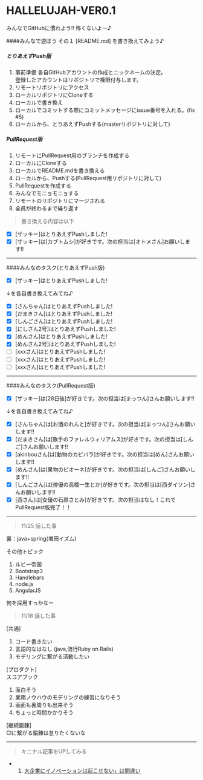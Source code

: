 HALLELUJAH-VER0.1
=================

みんなでGitHubに慣れよう!! 怖くないよー♪  

####みんなで遊ぼう その１ [README.md] を書き換えてみよう♪  

##### とりあえずPush版  
1. 事前準備 各自GitHubアカウントの作成とニックネームの決定。  
   登録したアカウントはリポジトリで権限付与します。  
1. リモートリポジトリにアクセス  
1. ローカルリポジトリにCloneする  
1. ローカルで書き換え  
1. ローカルでコミットする際にコミットメッセージにissue番号を入れる。(fix #5)  
1. ローカルから、とりあえずPushする(masterリポジトリに対して)  

##### PullRequest版  
1. リモートにPullRequest用のブランチを作成する
1. ローカルにCloneする  
1. ローカルでREADME.mdを書き換える  
1. ローカルから、Pushする(PullRequest用リポジトリに対して)
1. PullRequestを作成する  
1. みんなでモニョモニョする  
1. リモートのリポジトリにマージされる  
1. 全員が終わるまで繰り返す  

>書き換える内容は以下  

- [x] [ザッキー]はとりあえずPushしました!  
- [x] [ザッキー]は[カブトムシ]が好きです。次の担当は[オトメさん]お願いします!!  

***

####みんなのタスク(とりあえずPush版)  

- [x] [ザッキー]はとりあえずPushしました!  

↓を各自書き換えてみてね♪  

- [x] [さんちゃん]はとりあえずPushしました!  
- [x] [だまきさん]はとりあえずPushしました!  
- [x] [しんごさん]はとりあえずPushしました!  
- [x] [にしさん2号]はとりあえずPushしました!  
- [x] [めんさん]はとりあえずPushしました!  
- [x] [めんさん2号]はとりあえずPushしました!  
- [ ] [xxxさん]はとりあえずPushしました!  
- [ ] [xxxさん]はとりあえずPushしました!  
- [ ] [xxxさん]はとりあえずPushしました!  

***

####みんなのタスク(PullRequest版)  
- [x] [ザッキー]は[28日後]が好きです。次の担当は[まっつん]さんお願いします!!  

↓を各自書き換えてみてね♪  

- [x] [さんちゃん]は[お酒のれんと]が好きです。次の担当は[まっつん]さんお願いします!!  
- [x] [だまきさん]は[歌手のファレルウィリアムス]が好きです。次の担当は[しんご]さんお願いします!!  
- [x] [akinbouさん]は[動物のカピバラ]が好きです。次の担当は[めん]さんお願いします!!  
- [x] [めんさん]は[果物のピオーネ]が好きです。次の担当は[しんご]さんお願いします!!  
- [x] [しんごさん]は[俳優の高橋一生とか]が好きです。次の担当は[西ダイソン]さんお願いします!!  
- [x] [西さん]は[女優の石原さとみ]が好きです。次の担当はなし！これでPullRequest版完了！！

***
>11/25 話した事  

裏：java+spring(増田イズム)

その他トピック  

1. ルビー帝国  
1. Bootstrap3  
1. Handlebars  
1. node.js  
1. AngularJS  

何を採用すっかなー

>11/18 話した事

[共通]  
 1. コード書きたい
 1. 言語的なはなし (java,流行Ruby on Rails)   
 1. モデリングに繋がる活動したい

[プロダクト]  
  スコアブック  
  1. 面白そう  
  1. 業務ノウハウのモデリングの練習になりそう  
  1. 画面も裏周りも出来そう  
  1. ちょっと時間かかりそう  

[継続鍛錬]  
  CIに繋がる鍛錬は怠りたくないな

***
>キニナル記事をUPしてみる  

- 1.  [大企業にイノベーションは起こせない」は間違い](http://business.nikkeibp.co.jp/article/report/20141204/274680/)  
  